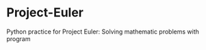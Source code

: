 Project-Euler
=============

Python practice for Project Euler: Solving mathematic problems with program

